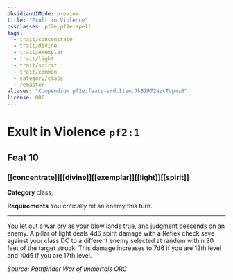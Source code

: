 ```yaml
---
obsidianUIMode: preview
title: "Exult in Violence"
cssclasses: pf2e,pf2e-spell
tags:
  - trait/concentrate
  - trait/divine
  - trait/exemplar
  - trait/light
  - trait/spirit
  - trait/common
  - category/class
  - remaster
aliases: "Compendium.pf2e.feats-srd.Item.7k8ZR72NzcTdpmz6"
license: ORC
---
```

# Exult in Violence `pf2:1`
## Feat 10
### [[concentrate]][[divine]][[exemplar]][[light]][[spirit]]

**Category** class; 




**Requirements** You critically hit an enemy this turn.

* * *

You let out a war cry as your blow lands true, and judgment descends on an enemy. A pillar of light deals 4d6 spirit damage with a Reflex check save against your class DC to a different enemy selected at random within 30 feet of the target struck. This damage increases to 7d6 if you are 12th level and 10d6 if you are 17th level.

*Source: Pathfinder War of Immortals*
*ORC*